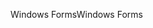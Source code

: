 <span data-ttu-id="3084a-101">Windows Forms</span><span class="sxs-lookup"><span data-stu-id="3084a-101">Windows Forms</span></span>